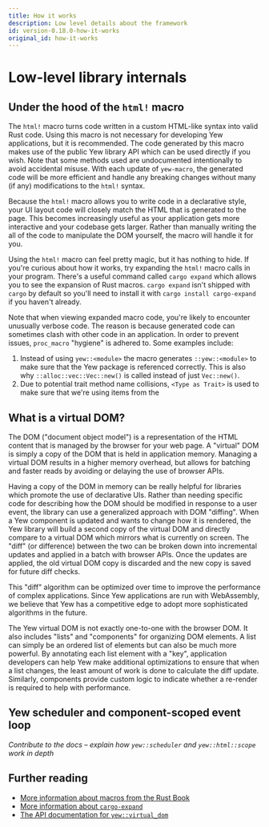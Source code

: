 ```yaml
---
title: How it works
description: Low level details about the framework
id: version-0.18.0-how-it-works
original_id: how-it-works
---
```


# Low-level library internals

## Under the hood of the `html!` macro

The `html!` macro turns code written in a custom HTML-like syntax into valid Rust code. Using this
macro is not necessary for developing Yew applications, but it is recommended. The code generated 
by this macro makes use of the public Yew library API which can be used directly if you wish. Note
that some methods used are undocumented intentionally to avoid accidental misuse. With each
update of `yew-macro`, the generated code will be more efficient and handle any breaking changes
without many (if any) modifications to the `html!` syntax.

Because the `html!` macro allows you to write code in a declarative style, your UI layout code will
closely match the HTML that is generated to the page. This becomes increasingly useful as your
application gets more interactive and your codebase gets larger. Rather than manually writing the
all of the code to manipulate the DOM yourself, the macro will handle it for you.

Using the `html!` macro can feel pretty magic, but it has nothing to hide. If you're curious about
how it works, try expanding the `html!` macro calls in your program. There's a useful command called
`cargo expand` which allows you to see the expansion of Rust macros. `cargo expand` isn't shipped with
`cargo` by default so you'll need to install it with `cargo install cargo-expand` if you haven't
already.

Note that when viewing expanded macro code, you're likely to encounter unusually verbose code. The
reason is because generated code can sometimes clash with other code in an application. In order
to prevent issues, `proc_macro` "hygiene" is adhered to. Some examples include:

1. Instead of using `yew::<module>` the macro generates `::yew::<module>` to make sure that the
Yew package is referenced correctly. This is also why `::alloc::vec::Vec::new()` is called instead
of just `Vec::new()`.
2. Due to potential trait method name collisions, `<Type as Trait>` is used to make sure that we're using items from the

## What is a virtual DOM?

The DOM ("document object model") is a representation of the HTML content that is managed by the browser
for your web page. A "virtual" DOM is simply a copy of the DOM that is held in application memory. Managing
a virtual DOM results in a higher memory overhead, but allows for batching and faster reads by avoiding
or delaying the use of browser APIs.

Having a copy of the DOM in memory can be really helpful for libraries which promote the use of
declarative UIs. Rather than needing specific code for describing how the DOM should be modified
in response to a user event, the library can use a generalized approach with DOM "diffing". When a Yew
component is updated and wants to change how it is rendered, the Yew library will build a second copy
of the virtual DOM and directly compare to a virtual DOM which mirrors what is currently on screen.
The "diff" (or difference) between the two can be broken down into incremental updates and applied in
a batch with browser APIs. Once the updates are applied, the old virtual DOM copy is discarded and the
new copy is saved for future diff checks.

This "diff" algorithm can be optimized over time to improve the performance of complex applications.
Since Yew applications are run with WebAssembly, we believe that Yew has a competitive edge to adopt
more sophisticated algorithms in the future.

The Yew virtual DOM is not exactly one-to-one with the browser DOM. It also includes "lists" and 
"components" for organizing DOM elements. A list can simply be an ordered list of elements but can
also be much more powerful. By annotating each list element with a "key", application developers
can help Yew make additional optimizations to ensure that when a list changes, the least amount
of work is done to calculate the diff update. Similarly, components provide custom logic to
indicate whether a re-render is required to help with performance.

## Yew scheduler and component-scoped event loop

*Contribute to the docs – explain how `yew::scheduler` and `yew::html::scope` work in depth*

## Further reading
* [More information about macros from the Rust Book](https://doc.rust-lang.org/stable/book/ch19-06-macros.html)
* [More information about `cargo-expand`](https://github.com/dtolnay/cargo-expand)
* [The API documentation for `yew::virtual_dom`](https://docs.rs/yew/*/yew/virtual_dom/index.html)